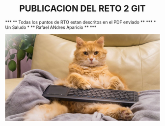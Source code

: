 <h1 align="center"> PUBLICACION DEL  RETO 2 GIT </h1>
***
** Todas los puntos de RTO estan descritos en el PDF enviado **
***
* Un Saludo *
** Rafael ANdres Aparicio ** 
***

![alt text](descarga.jpeg)
